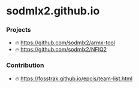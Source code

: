 # sodmlx2.github.io

### Projects
* :fire: https://github.com/sodmlx2/armx-tool
* :fire: https://github.com/sodmlx2/NFIQ2

### Contribution
* :fire: https://fosstrak.github.io/epcis/team-list.html

